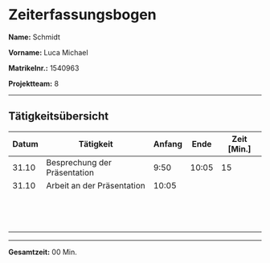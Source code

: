 # Zeiterfassungsbogen

**Name:** Schmidt

**Vorname:** Luca Michael

**Matrikelnr.:** 1540963

**Projektteam:** 8

---

## Tätigkeitsübersicht

| Datum | Tätigkeit                    | Anfang | Ende  | Zeit [Min.] |
| ----- | ---------------------------- | ------ | ----- | ----------- |
| 31.10 | Besprechung der Präsentation | 9:50   | 10:05 | 15          |
| 31.10 | Arbeit an der Präsentation   | 10:05  |       |             |
|       |                              |        |       |             |
|       |                              |        |       |             |
|       |                              |        |       |             |
|       |                              |        |       |             |
|       |                              |        |       |             |
|       |                              |        |       |             |
|       |                              |        |       |             |
|       |                              |        |       |             |
|       |                              |        |       |             |
|       |                              |        |       |             |
|       |                              |        |       |             |
|       |                              |        |       |             |
|       |                              |        |       |             |

---

**Gesamtzeit:** 00 Min.
